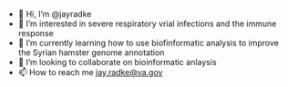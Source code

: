 - 👋 Hi, I’m @jayradke
- 👀 I’m interested in severe respiratory vrial infections and the immune response
- 🌱 I’m currently learning how to use biofinformatic analysis to improve the Syrian hamster genome annotation
- 💞️ I’m looking to collaborate on bioinformatic anlaysis
- 📫 How to reach me jay.radke@va.gov

<!---
jayradke/jayradke is a ✨ special ✨ repository because its `README.md` (this file) appears on your GitHub profile.
You can click the Preview link to take a look at your changes.
--->
